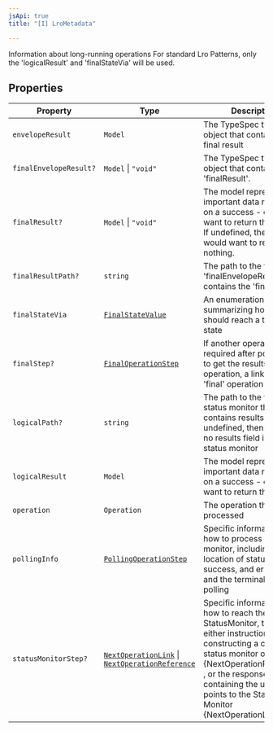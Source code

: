 ```yaml
---
jsApi: true
title: "[I] LroMetadata"

---
```

Information about long-running operations
For standard Lro Patterns, only the 'logicalResult' and 'finalStateVia' will be used.

## Properties

| Property | Type | Description |
| ------ | ------ | ------ |
| `envelopeResult` | `Model` | The TypeSpec type of the object that contains the final result |
| `finalEnvelopeResult?` | `Model` \| `"void"` | The TypeSpec type of the object that contains the 'finalResult'. |
| `finalResult?` | `Model` \| `"void"` | The model representing important data returned on a success - clients will want to return this model. If undefined, then clients would want to return nothing. |
| `finalResultPath?` | `string` | The path to the field in the 'finalEnvelopeResult' that contains the 'finalResult'. |
| `finalStateVia` | [`FinalStateValue`](../enumerations/FinalStateValue.md) | An enumeration summarizing how a poller should reach a terminal state |
| `finalStep?` | [`FinalOperationStep`](../type-aliases/FinalOperationStep.md) | If another operation call is required after polling ends to get the results of the operation, a link to that 'final' operation |
| `logicalPath?` | `string` | The path to the field in the status monitor that contains results. If undefined, then there is no results field in the status monitor |
| `logicalResult` | `Model` | The model representing important data returned on a success - clients will want to return this model |
| `operation` | `Operation` | The operation that was processed |
| `pollingInfo` | [`PollingOperationStep`](PollingOperationStep.md) | Specific information about how to process the status monitor, including the location of status, success, and error fields, and the terminal states for polling |
| `statusMonitorStep?` | [`NextOperationLink`](NextOperationLink.md) \| [`NextOperationReference`](NextOperationReference.md) | Specific information on how to reach the StatusMonitor, this is either instructions for constructing a call to the status monitor operation {NextOperationReference} , or the response property containing the url that points to the Statue Monitor {NextOperationLink} |
